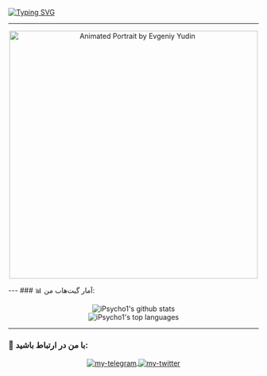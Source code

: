 <a href="https://git.io/typing-svg"><img src="https://readme-typing-svg.demolab.com?font=Fira+Code&pause=1000&color=5DFF58&center=true&repeat=false&random=true&width=435&lines=%F0%9F%A4%9D+%D8%B3%D9%84%D8%A7%D9%85+%D9%85%D9%86+iPsycho+%D9%87%D8%B3%D8%AA%D9%85;%D8%A8%D9%87+%D8%B5%D9%81%D8%AD%D9%87+%DA%AF%DB%8C%D8%AA+%D9%87%D8%A7%D8%A8+%D9%85%D9%86+%D8%AE%D9%88%D8%B4+%D8%A2%D9%85%D8%AF%DB%8C%D8%AF" alt="Typing SVG" /></a>

---
<p align="center">
  <img src="https://mir-s3-cdn-cf.behance.net/project_modules/max_1200/e8573a161921919.63ce8c3574251.gif" alt="Animated Portrait by Evgeniy Yudin" width="500"/>
</p>
---
### 📊 آمار گیت‌هاب من:
<p align="center">
  <img src="https://github-readme-stats.vercel.app/api?username=iPsycho1&show_icons=true&theme=tokyonight&hide_border=true&count_private=true" alt="iPsycho1's github stats" />
  <br/>
  <img src="https://github-readme-stats.vercel.app/api/top-langs/?username=iPsycho1&layout=compact&theme=tokyonight&hide_border=true" alt="iPsycho1's top languages" />
</p>

---

### 🤝 با من در ارتباط باشید:
<p align="center">
  <a href="https://t.me/YOUR-TELEGRAM-ID" target="_blank">
    <img align="center" src="https://img.shields.io/badge/Telegram-2CA5E0?style=for-the-badge&logo=telegram&logoColor=white" alt="my-telegram"/>
  </a>
  <a href="https://twitter.com/YOUR-TWITTER-USERNAME" target="_blank">
    <img align="center" src="https://img.shields.io/badge/Twitter-1DA1F2?style=for-the-badge&logo=twitter&logoColor=white" alt="my-twitter"/>
  </a>
</p>
